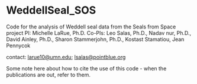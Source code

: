# WeddellSeal_SOS
Code for the analysis of Weddell seal data from the Seals from Space project
PI: Michelle LaRue, Ph.D.
Co-PIs: Leo Salas, Ph.D., Nadav nur, Ph.D., David Ainley, Ph.D., Sharon Stammerjohn, Ph.D., Kostast Stamatiou, Jean Pennycok

contact: larue10@umn.edu; lsalas@pointblue.org

Some note here about how to cite the use of this code - when the publications are out, refer to them.

